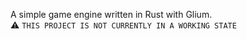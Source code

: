 A simple game engine written in Rust with Glium.\
:warning: `THIS PROJECT IS NOT CURRENTLY IN A WORKING STATE`

